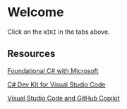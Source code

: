 # Welcome
Click on the `WIKI` in the tabs above.

## Resources

[Foundational C# with Microsoft](https://www.freecodecamp.org/learn/foundational-c-sharp-with-microsoft/)

[C# Dev Kit for Visual Studio Code](https://devblogs.microsoft.com/visualstudio/announcing-csharp-dev-kit-for-visual-studio-code/)

[Visual Studio Code and GitHub Copilot](https://code.visualstudio.com/blogs/2023/03/30/vscode-copilot)
